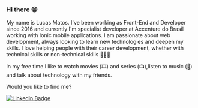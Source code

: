 ### Hi there 😁

<!--
**lucasmatosm/lucasmatosm** is a ✨ _special_ ✨ repository because its `README.md` (this file) appears on your GitHub profile.

Here are some ideas to get you started:

- 🔭 I’m currently working on ...
- 🌱 I’m currently learning ...
- 👯 I’m looking to collaborate on ...
- 🤔 I’m looking for help with ...
- 💬 Ask me about ...
- 📫 How to reach me: ...
- 😄 Pronouns: ...
- ⚡ Fun fact: ...
-->


My name is Lucas Matos. I've been working as Front-End and Developer since 2016 and currently I'm specialist developer at Accenture do Brasil working with Ionic mobile applications. I am passionate about web development, always looking to learn new technologies and deepen my skills. I love helping people with their career development, whether with technical skills or non-technical skills 🚀🚀🚀

In my free time I like  to watch movies (🎞️) and series (📺),listen to music (🎵) and talk about technology with my friends.

Would you like to find me?

[![Linkedin Badge](https://img.shields.io/badge/-LinkedIn-blue?style=flat-square&logo=Linkedin&logoColor=white&link=https://www.linkedin.com/in/lucasmatosm)](https://www.linkedin.com/in/lucasmatosm)

